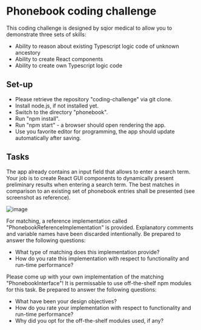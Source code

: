 # Phonebook coding challenge

This coding challenge is designed by sqior medical to allow you to demonstrate three sets of skills:
* Ability to reason about existing Typescript logic code of unknown ancestory
* Ability to create React components
* Ability to create own Typescript logic code

## Set-up

- Please retrieve the repository "coding-challenge" via git clone.
- Install node.js, if not installed yet.
- Switch to the directory "phonebook".
- Run "npm install".
- Run "npm start" - a browser should open rendering the app.
- Use you favorite editor for programming, the app should update automatically after saving.

## Tasks

The app already contains an input field that allows to enter a search term.
Your job is to create React GUI components to dynamically present preliminary results when entering a search term.
The best matches in comparison to an existing set of phonebook entries shall be presented (see screenshot as reference).

![image](https://user-images.githubusercontent.com/102817241/236702010-4ee50ae4-f287-4d79-aef8-4e0a83f5e509.png)

For matching, a reference implementation called "PhonebookReferenceImplementation" is provided.
Explanatory comments and variable names have been discarded intentionally.
Be prepared to answer the following questions:
* What type of matching does this implementation provide?
* How do you rate this implementation with respect to functionality and run-time performance?

Please come up with your own implementation of the matching "PhonebookInterface"!
It is permissable to use off-the-shelf npm modules for this task.
Be prepared to answer the following questions:
* What have been your design objectives?
* How do you rate your implementation with respect to functionality and run-time performance?
* Why did you opt for the off-the-shelf modules used, if any?


